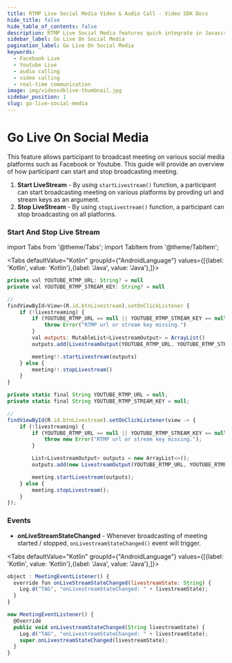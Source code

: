 ```yaml
---
title: RTMP Live Social Media Video & Audio Call - Video SDK Docs
hide_title: false
hide_table_of_contents: false
description: RTMP Live Social Media features quick integrate in Javascript, React JS, Android, IOS, React Native, Flutter with Video SDK to add live video & audio conferencing to your applications.
sidebar_label: Go Live On Social Media
pagination_label: Go Live On Social Media
keywords:
  - Facebook Live
  - Youtube Live
  - audio calling
  - video calling
  - real-time communication
image: img/videosdklive-thumbnail.jpg
sidebar_position: 1
slug: go-live-social-media
---
```


# Go Live On Social Media

This feature allows participant to broadcast meeting on various social media platforms such as Facebook or Youtube.
This guide will provide an overview of how participant can start and stop broadcasting meeting.

1. **Start LiveStream** - By using `startLivestream()` function, a participant can start broadcasting meeting on various platforms by provding url and stream keys as an argument.
2. **Stop LiveStream** - By using `stopLivestream()` function, a participant can stop broadcasting on all platforms.

### Start And Stop Live Stream

import Tabs from '@theme/Tabs';
import TabItem from '@theme/TabItem';

<Tabs
defaultValue="Kotlin"
groupId={"AndroidLanguage"}
values={[{label: 'Kotlin', value: 'Kotlin'},{label: 'Java', value: 'Java'},]}>

<TabItem value="Kotlin">

```js
private val YOUTUBE_RTMP_URL: String? = null
private val YOUTUBE_RTMP_STREAM_KEY: String? = null

//
findViewById<View>(R.id.btnLivestream).setOnClickListener {
    if (!livestreaming) {
        if (YOUTUBE_RTMP_URL == null || YOUTUBE_RTMP_STREAM_KEY == null) {
            throw Error("RTMP url or stream key missing.")
        }
        val outputs: MutableList<LivestreamOutput> = ArrayList()
        outputs.add(LivestreamOutput(YOUTUBE_RTMP_URL, YOUTUBE_RTMP_STREAM_KEY))

        meeting!!.startLivestream(outputs)
    } else {
        meeting!!.stopLivestream()
    }
}
```

</TabItem>

<TabItem value="Java">

```js
private static final String YOUTUBE_RTMP_URL = null;
private static final String YOUTUBE_RTMP_STREAM_KEY = null;

//
findViewById(R.id.btnLivestream).setOnClickListener(view -> {
    if (!livestreaming) {
        if (YOUTUBE_RTMP_URL == null || YOUTUBE_RTMP_STREAM_KEY == null) {
            throw new Error("RTMP url or stream key missing.");
        }

        List<LivestreamOutput> outputs = new ArrayList<>();
        outputs.add(new LivestreamOutput(YOUTUBE_RTMP_URL, YOUTUBE_RTMP_STREAM_KEY));

        meeting.startLivestream(outputs);
    } else {
        meeting.stopLivestream();
    }
});
```

</TabItem>

</Tabs>

### Events

- **onLiveStreamStateChanged** - Whenever broadcasting of meeting started / stopped, `onLivestreamStateChanged()` event will trigger.

<Tabs
defaultValue="Kotlin"
groupId={"AndroidLanguage"}
values={[{label: 'Kotlin', value: 'Kotlin'},{label: 'Java', value: 'Java'},]}>

<TabItem value="Kotlin">

```js
object : MeetingEventListener() {
  override fun onLiveStreamStateChanged(livestreamState: String) {
    Log.d("TAG", "onLivestreamStateChanged: " + livestreamState);
  }
}
```

</TabItem>

<TabItem value="Java">

```js
new MeetingEventListener() {
  @Override
  public void onLivestreamStateChanged(String livestreamState) {
    Log.d("TAG", "onLivestreamStateChanged: " + livestreamState);
    super.onLivestreamStateChanged(livestreamState);
  }
}
```

</TabItem>

</Tabs>
